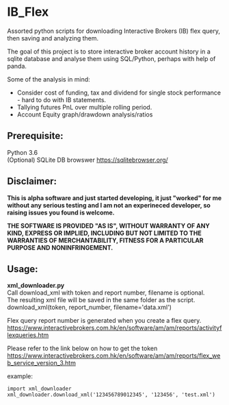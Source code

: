 # IB_Flex
Assorted python scripts for downloading Interactive Brokers (IB) flex query, then saving and analyzing them.


The goal of this project is to store interactive broker account history in a sqlite database and analyse them using SQL/Python, perhaps with help of panda.

Some of the analysis in mind:

- Consider cost of funding, tax and dividend for single stock performance - hard to do with IB statements.  
- Tallying futures PnL over multiple rolling period.  
- Account Equity graph/drawdown analysis/ratios  

Prerequisite:
-------------
Python 3.6  
(Optional) SQLite DB browswer https://sqlitebrowser.org/  

Disclaimer:
-----------
**This is alpha software and just started developing, it just "worked" for me without any serious testing and I am not an experineced developer, so raising issues you found is welcome.**

**THE SOFTWARE IS PROVIDED "AS IS", WITHOUT WARRANTY OF ANY KIND, EXPRESS OR IMPLIED, INCLUDING BUT NOT LIMITED TO THE WARRANTIES OF MERCHANTABILITY, FITNESS FOR A PARTICULAR PURPOSE AND NONINFRINGEMENT.**

Usage:
------
**xml_downloader.py**  
Call download_xml with token and report number, filename is optional.  
The resulting xml file will be saved in the same folder as the script.    
download_xml(token, report_number, filename='data.xml')    

Flex query report number is generated when you create a flex query.  
https://www.interactivebrokers.com.hk/en/software/am/am/reports/activityflexqueries.htm

Please refer to the link below on how to get the token
https://www.interactivebrokers.com.hk/en/software/am/am/reports/flex_web_service_version_3.htm  

example:
```
import xml_downloader
xml_downloader.download_xml('123456789012345', '123456', 'test.xml')
```
